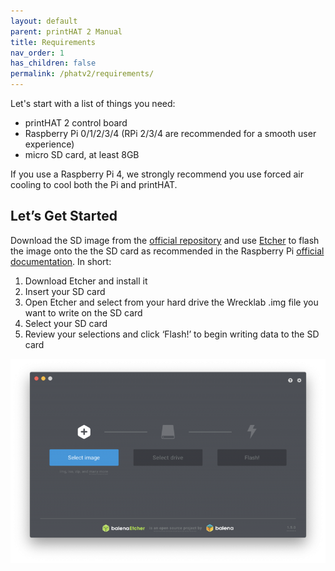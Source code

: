 ```yaml
---
layout: default
parent: printHAT 2 Manual
title: Requirements
nav_order: 1
has_children: false
permalink: /phatv2/requirements/
---
```


Let's start with a list of things you need:

- printHAT 2 control board
- Raspberry Pi 0/1/2/3/4 (RPi 2/3/4 are recommended for a smooth user experience)
- micro SD card, at least 8GB

If you use a Raspberry Pi 4, we strongly recommend you use forced air cooling to cool both the Pi and printHAT.

## Let’s Get Started
Download the SD image from the [official repository](https://github.com/wreck-lab/printHAT/releases) and use [Etcher](https://www.balena.io/etcher/) to flash the image onto the the SD card as recommended in the Raspberry Pi [official documentation](https://www.raspberrypi.org/documentation/installation/installing-images/). In short:

1. Download Etcher and install it
2. Insert your SD card
3. Open Etcher and select from your hard drive the Wrecklab .img file you want to write on the SD card
4. Select your SD card
5. Review your selections and click ‘Flash!’ to begin writing data to the SD card

![etcher](../assets/img/req_etcher.png)
